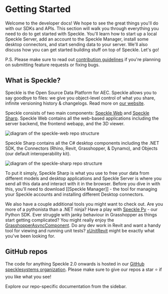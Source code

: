 # Getting Started
Welcome to the developer docs! We hope to see the great things you'll do with our SDKs and APIs. This section will walk you through everything you need to do to get started with Speckle. You'll learn how to start up a local Speckle Server, add an account to the Speckle Manager, install some desktop connectors, and start sending data to your server. We'll also discuss how you can get started building stuff on top of Speckle. Let's go!

P.S. Please make sure to read out [contribution guidelines](contributing) if you're planning on submitting feature requests or fixing bugs.

## What is Speckle?
Speckle is the Open Source Data Platform for AEC. Speckle allows you to say goodbye to files: we give you object-level control of what you share, infinite versioning history & changelogs. Read more on [our website](https://speckle.systems).

Speckle consists of two main components: [Speckle Web](/dev/web) and [Speckle Sharp](/dev/speckle-sharp). Speckle Web contains all the web-based applications including the server backend, the frontend webapp, and the 3D viewer. 

![diagram of the speckle-web repo structure](https://user-images.githubusercontent.com/7717434/107392209-5a534000-6af1-11eb-865d-9ead30d9b3ed.png)

Speckle Sharp contains all the C# desktop components including the .NET SDK, the Connectors (Rhino, Revit, Grasshopper, & Dynamo), and Objects (our default interoperability kit).

![diagram of the speckle-sharp repo structure](https://user-images.githubusercontent.com/7717434/107392452-99819100-6af1-11eb-901e-14c29858931a.png)

To put it simply,  Speckle Sharp is what you use to free your data from different models and desktop applications and Speckle Server is where you send all this data and interact with it in the browser. Before you dive in with this, you'll need to download [[Speckle Manager]] - the tool for managing your Speckle accounts and installing different Desktop connectors.

We also have a couple additional tools you might want to check out. Are you more of a pythonista than a .NET ninja? Have a play with [Speckle Py](/dev/speckle-py) - our Python SDK. Ever struggle with janky behaviour in Grasshopper as things start getting complicated? You might really enjoy the [GrasshopperAsyncComponent](https://speckle.systems/blog/async-gh/). Do any dev work in Revit and want a handy tool for viewing and running unit tests? [xUnitRevit](https://speckle.systems/blog/xunitrevit/) might be exactly what you've been looking for.


## GitHub repos
The code for anything Speckle 2.0 onwards is hosted in our [GitHub specklesystems organization](https://github.com/specklesystems).
Please make sure to give our repos a star ⭐️ if you like what you see!

Explore our repo-specific documentation from the sidebar.
